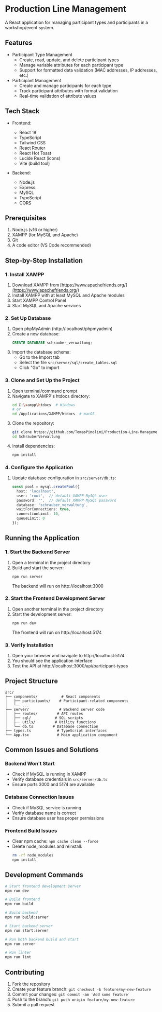 #  Production Line Management

A React application for managing participant types and participants in a workshop/event system.

## Features

- Participant Type Management
  - Create, read, update, and delete participant types
  - Manage variable attributes for each participant type
  - Support for formatted data validation (MAC addresses, IP addresses, etc.)
- Participant Management
  - Create and manage participants for each type
  - Track participant attributes with format validation
  - Real-time validation of attribute values

## Tech Stack

- Frontend:
  - React 18
  - TypeScript
  - Tailwind CSS
  - React Router
  - React Hot Toast
  - Lucide React (icons)
  - Vite (build tool)

- Backend:
  - Node.js
  - Express
  - MySQL
  - TypeScript
  - CORS

## Prerequisites

1. Node.js (v16 or higher)
2. XAMPP (for MySQL and Apache)
3. Git
4. A code editor (VS Code recommended)

## Step-by-Step Installation

### 1. Install XAMPP
1. Download XAMPP from [https://www.apachefriends.org/](https://www.apachefriends.org/)
2. Install XAMPP with at least MySQL and Apache modules
3. Start XAMPP Control Panel
4. Start MySQL and Apache services

### 2. Set Up Database
1. Open phpMyAdmin (http://localhost/phpmyadmin)
2. Create a new database:
   ```sql
   CREATE DATABASE schrauber_verwaltung;
   ```
3. Import the database schema:
   - Go to the Import tab
   - Select the file `src/server/sql/create_tables.sql`
   - Click "Go" to import

### 3. Clone and Set Up the Project
1. Open terminal/command prompt
2. Navigate to XAMPP's htdocs directory:
   ```bash
   cd C:\xampp\htdocs  # Windows
   # or
   cd /Applications/XAMPP/htdocs  # macOS
   ```
3. Clone the repository:
   ```bash
   git clone https://github.com/TomasPinolini/Production-Line-Management.git SchrauberVerwaltung
   cd SchrauberVerwaltung
   ```
4. Install dependencies:
   ```bash
   npm install
   ```

### 4. Configure the Application
1. Update database configuration in `src/server/db.ts`:
   ```typescript
   const pool = mysql.createPool({
     host: 'localhost',
     user: 'root',  // default XAMPP MySQL user
     password: '',  // default XAMPP MySQL password
     database: 'schrauber_verwaltung',
     waitForConnections: true,
     connectionLimit: 10,
     queueLimit: 0
   });
   ```

## Running the Application

### 1. Start the Backend Server
1. Open a terminal in the project directory
2. Build and start the server:
   ```bash
   npm run server
   ```
   The backend will run on http://localhost:3000

### 2. Start the Frontend Development Server
1. Open another terminal in the project directory
2. Start the development server:
   ```bash
   npm run dev
   ```
   The frontend will run on http://localhost:5174

### 3. Verify Installation
1. Open your browser and navigate to http://localhost:5174
2. You should see the application interface
3. Test the API at http://localhost:3000/api/participant-types

## Project Structure

```
src/
├── components/           # React components
│   ├── participants/    # Participant-related components
│   └── ...
├── server/              # Backend server code
│   ├── routes/         # API routes
│   ├── sql/           # SQL scripts
│   ├── utils/         # Utility functions
│   └── db.ts         # Database connection
├── types.ts            # TypeScript interfaces
└── App.tsx             # Main application component
```

## Common Issues and Solutions

### Backend Won't Start
- Check if MySQL is running in XAMPP
- Verify database credentials in `src/server/db.ts`
- Ensure ports 3000 and 5174 are available

### Database Connection Issues
- Check if MySQL service is running
- Verify database name is correct
- Ensure database user has proper permissions

### Frontend Build Issues
- Clear npm cache: `npm cache clean --force`
- Delete node_modules and reinstall: 
  ```bash
  rm -rf node_modules
  npm install
  ```

## Development Commands

```bash
# Start frontend development server
npm run dev

# Build frontend
npm run build

# Build backend
npm run build:server

# Start backend server
npm run start:server

# Run both backend build and start
npm run server

# Run linter
npm run lint
```

## Contributing

1. Fork the repository
2. Create your feature branch: `git checkout -b feature/my-new-feature`
3. Commit your changes: `git commit -am 'Add some feature'`
4. Push to the branch: `git push origin feature/my-new-feature`
5. Submit a pull request 